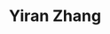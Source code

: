 ---
# Display name

title: Yiran Zhang
user_groups: ["Graduated Post-Doc"]



organizations:
- name: 2006-2008 

Interests:
- The theory of adaptive finite element methods and application

---